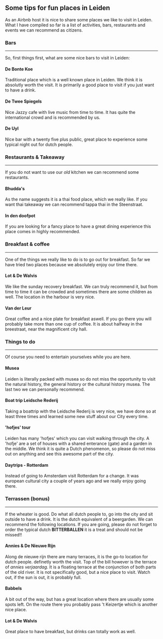## Some tips for fun places in Leiden
As an Airbnb host it is nice to share some places we like to visit in Leiden. What I have compiled so far is a list of activities, bars, restaurants and events we can recommend as citizens.

### Bars
---
So, first things first, what are some nice bars to visit in Leiden:

#### De Bonte Koe
Traditional place which is a well known place in Leiden. We think it is absolutly worth the visit. It is primarily a good place to visit if you just want to have a drink.

#### De Twee Spiegels
Nice Jazzy cafe with live music from time to time. It has quite the international crowd and is recommended by us.

#### De Uyl
Nice bar with a twenty five plus public, great place to experience some typical night out for dutch people.


### Restaurants & Takeaway
---
If you do not want to use our *old* kitchen we can recommend some restaurants.

#### Bhudda's 
As the name suggests it is a thai food place, which we really like. If you want thai takeaway we can recommend tappa thai in the Steenstraat.

#### In den doofpot
If you are looking for a fancy place to have a great dining experience this place comes in highly recommended.

### Breakfast & coffee
---
One of the things we really like to do is to go out for breakfast. So far we have tried two places because we absolutely enjoy our time there.

#### Lot & De Walvis
We like the sunday recovery breakfast. We can truly recommend it, but from time to time it can be crowded and sometimes there are some children as well. The location in the harbour is very nice.

#### Van der Leur
Great coffee and a nice plate for breakfast aswell. If you go there you will probably take more than one cup of coffee. It is about halfway in the breestraat, near the magnificent city hall. 

### Things to do
---
Of course you need to entertain yourselves while you are here.


#### Musea
Leiden is literally packed with musea so do not miss the opportunity to visit the natural history, the general history or the cultural history musea. The last two we can personally recommend.

#### Boat trip Leidsche Rederij
Taking a boattrip with the Leidsche Rederij is very nice, we have done so at least three times and learned some new stuff about our City every time. 

#### 'hofjes' tour
Leiden has many 'hofjes' which you can visit walking through the city. A 'hofje' are a set of houses with a shared enterance (gate) and a garden in the middle. We think it is quite a Dutch phenomenon, so please do not miss out on anything and see this awesome part of the city. 

#### Daytrips - Rotterdam
Instead of going to Amsterdam visit Rotterdam for a change. It was european cultural city a couple of years ago and we really enjoy going there.

### Terrassen (bonus)
---
If the wheater is good. Do what all dutch people to, go into the city and sit outside to have a drink. It is the dutch equivalent of a beergarden. We can recommend the following locations. If you are going, please do not forget to order the typical dutch **BITTERBALLEN** it is a treat and should not be missed!!

#### Annies & De Nieuwe Rijn
Along de nieuwe rijn there are many terraces, it is the go-to location for dutch people. definetly worth the visit. Top of the bill however is the terrace of *annies verjaardag*. It is a floating terrace at the conjunction of both parts of the old river. It is not specifically good, but a nice place to visit. Watch out, if the sun is out, it is probably full.

#### Babbels
A bit out of the way, but has a great location where there are usually some spots left. On the route there you probably pass 't Keizertje which is another nice place.

#### Lot & De Walvis
Great place to have breakfast, but drinks can totally work as well. 


